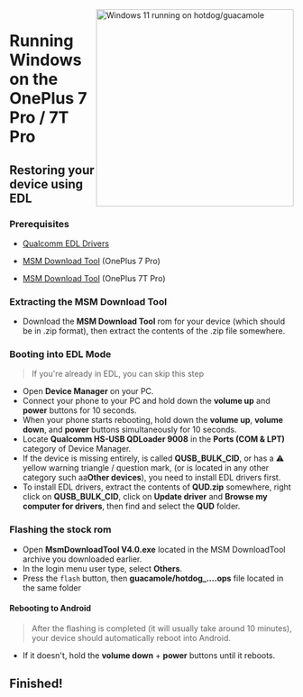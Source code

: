 <img align="right" src="https://github.com/n00b69/woa-op7/blob/main/op7.png" width="350" alt="Windows 11 running on hotdog/guacamole">

# Running Windows on the OnePlus 7 Pro / 7T Pro

## Restoring your device using EDL

### Prerequisites
- [Qualcomm EDL Drivers](https://github.com/n00b69/woa-op7/releases/tag/EDL)

- [MSM Download Tool](https://onepluscommunityserver.com/list/Unbrick_Tools/OnePlus_7_Pro/Global_GM21AA/R/) (OnePlus 7 Pro)

- [MSM Download Tool](https://onepluscommunityserver.com/list/Unbrick_Tools/OnePlus_7T_Pro/Global_HD01AA/R/) (OnePlus 7T Pro)

### Extracting the MSM Download Tool
- Download the **MSM Download Tool** rom for your device (which should be in .zip format), then extract the contents of the .zip file somewhere.

### Booting into EDL Mode
> If you're already in EDL, you can skip this step
- Open **Device Manager** on your PC.
- Connect your phone to your PC and hold down the **volume up** and **power** buttons for 10 seconds.
- When your phone starts rebooting, hold down the **volume up**, **volume down**, and **power** buttons simultaneously for 10 seconds.
- Locate **Qualcomm HS-USB QDLoader 9008** in the **Ports (COM & LPT)** category of Device Manager.
- If the device is missing entirely, is called **QUSB_BULK_CID**, or has a ⚠️ yellow warning triangle / question mark, (or is located in any other category such aa**Other devices**), you need to install EDL drivers first.
- To install EDL drivers, extract the contents of **QUD.zip** somewhere, right click on **QUSB_BULK_CID**, click on **Update driver** and **Browse my computer for drivers**, then find and select the **QUD** folder.

### Flashing the stock rom
- Open **MsmDownloadTool V4.0.exe** located in the MSM DownloadTool archive you downloaded earlier.
- In the login menu user type, select **Others**.
- Press the `flash` button, then **guacamole/hotdog_....ops** file located in the same folder

#### Rebooting to Android
> After the flashing is completed (it will usually take around 10 minutes), your device should automatically reboot into Android.
- If it doesn't, hold the **volume down** + **power** buttons until it reboots.

## Finished!
















